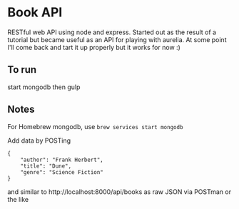 # Book API
RESTful web API using node and express. Started out as the result of a tutorial but became useful as an API for playing with aurelia. At some point I'll come back and tart it up properly but it works for now :)

## To run
start mongodb then gulp

## Notes
For Homebrew mongodb, use `brew services start mongodb`

Add data by POSTing 
```
{
    "author": "Frank Herbert",
    "title": "Dune",
    "genre": "Science Fiction"
}
```
and similar to http://localhost:8000/api/books as raw JSON via POSTman or the like
